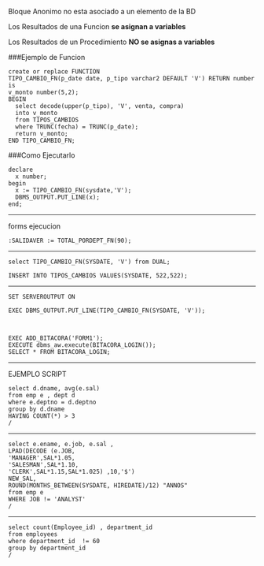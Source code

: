 Bloque Anonimo no esta asociado a un elemento de la BD

Los Resultados de una Funcion **se asignan a variables**

Los Resultados de un Procedimiento **NO se asignas a variables**

###Ejemplo de Funcion

	create or replace FUNCTION
	TIPO_CAMBIO_FN(p_date date, p_tipo varchar2 DEFAULT 'V') RETURN number is
	v_monto number(5,2);
	BEGIN
	  select decode(upper(p_tipo), 'V', venta, compra)
	  into v_monto
	  from TIPOS_CAMBIOS 
	  where TRUNC(fecha) = TRUNC(p_date);
	  return v_monto;
	END TIPO_CAMBIO_FN;

###Como Ejecutarlo
	
	declare
	  x number;
	begin
	  x := TIPO_CAMBIO_FN(sysdate,'V');
	  DBMS_OUTPUT.PUT_LINE(x);
	end;
	
---

forms ejecucion

	:SALIDAVER := TOTAL_PORDEPT_FN(90);

---

	select TIPO_CAMBIO_FN(SYSDATE, 'V') from DUAL;
	
	INSERT INTO TIPOS_CAMBIOS VALUES(SYSDATE, 522,522);

---
	
	SET SERVEROUTPUT ON
	
	EXEC DBMS_OUTPUT.PUT_LINE(TIPO_CAMBIO_FN(SYSDATE, 'V'));



	EXEC ADD_BITACORA('FORM1');
	EXECUTE dbms_aw.execute(BITACORA_LOGIN());
	SELECT * FROM BITACORA_LOGIN;

---
EJEMPLO SCRIPT

	select d.dname, avg(e.sal)
	from emp e , dept d
	where e.deptno = d.deptno
	group by d.dname
	HAVING COUNT(*) > 3
	/


---


	select e.ename, e.job, e.sal ,
	LPAD(DECODE (e.JOB,
	'MANAGER',SAL*1.05,
	'SALESMAN',SAL*1.10,
	'CLERK',SAL*1.15,SAL*1.025) ,10,'$')
	NEW_SAL,
	ROUND(MONTHS_BETWEEN(SYSDATE, HIREDATE)/12) "ANNOS"
	from emp e
	WHERE JOB != 'ANALYST'
	/

---

	select count(Employee_id) , department_id
	from employees 
	where department_id  != 60 
	group by department_id
	/
